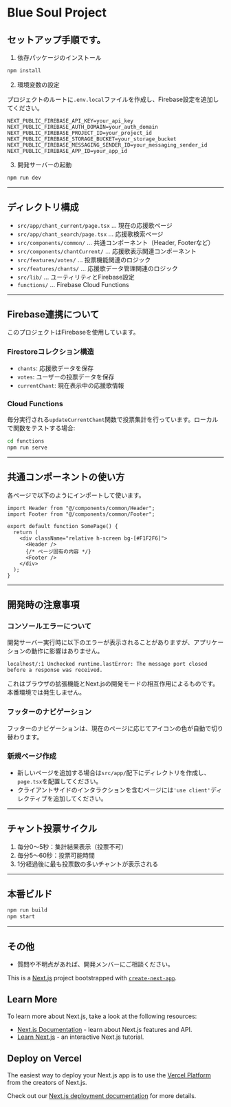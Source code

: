 # Blue Soul Project

## セットアップ手順です。

1. 依存パッケージのインストール

```bash
npm install
```

2. 環境変数の設定

プロジェクトのルートに`.env.local`ファイルを作成し、Firebase設定を追加してください。

```
NEXT_PUBLIC_FIREBASE_API_KEY=your_api_key
NEXT_PUBLIC_FIREBASE_AUTH_DOMAIN=your_auth_domain
NEXT_PUBLIC_FIREBASE_PROJECT_ID=your_project_id
NEXT_PUBLIC_FIREBASE_STORAGE_BUCKET=your_storage_bucket
NEXT_PUBLIC_FIREBASE_MESSAGING_SENDER_ID=your_messaging_sender_id
NEXT_PUBLIC_FIREBASE_APP_ID=your_app_id
```

3. 開発サーバーの起動

```bash
npm run dev
```

---

## ディレクトリ構成

- `src/app/chant_current/page.tsx` … 現在の応援歌ページ
- `src/app/chant_search/page.tsx` … 応援歌検索ページ
- `src/components/common/` … 共通コンポーネント（Header, Footerなど）
- `src/components/chantCurrent/` … 応援歌表示関連コンポーネント
- `src/features/votes/` … 投票機能関連のロジック
- `src/features/chants/` … 応援歌データ管理関連のロジック
- `src/lib/` … ユーティリティとFirebase設定
- `functions/` … Firebase Cloud Functions

---

## Firebase連携について

このプロジェクトはFirebaseを使用しています。

### Firestoreコレクション構造

- `chants`: 応援歌データを保存
- `votes`: ユーザーの投票データを保存
- `currentChant`: 現在表示中の応援歌情報

### Cloud Functions

毎分実行される`updateCurrentChant`関数で投票集計を行っています。ローカルで関数をテストする場合:

```bash
cd functions
npm run serve
```

---

## 共通コンポーネントの使い方

各ページで以下のようにインポートして使います。

```tsx
import Header from "@/components/common/Header";
import Footer from "@/components/common/Footer";

export default function SomePage() {
  return (
    <div className="relative h-screen bg-[#F1F2F6]">
      <Header />
      {/* ページ固有の内容 */}
      <Footer />
    </div>
  );
}
```

---

## 開発時の注意事項

### コンソールエラーについて

開発サーバー実行時に以下のエラーが表示されることがありますが、アプリケーションの動作に影響はありません。

```
localhost/:1 Unchecked runtime.lastError: The message port closed before a response was received.
```

これはブラウザの拡張機能とNext.jsの開発モードの相互作用によるものです。本番環境では発生しません。

### フッターのナビゲーション

フッターのナビゲーションは、現在のページに応じてアイコンの色が自動で切り替わります。

### 新規ページ作成

- 新しいページを追加する場合は`src/app/`配下にディレクトリを作成し、`page.tsx`を配置してください。
- クライアントサイドのインタラクションを含むページには`'use client'`ディレクティブを追加してください。

---

## チャント投票サイクル

1. 毎分0〜5秒：集計結果表示（投票不可）
2. 毎分5〜60秒：投票可能時間
3. 1分経過後に最も投票数の多いチャントが表示される

---

## 本番ビルド

```bash
npm run build
npm start
```

---

## その他

- 質問や不明点があれば、開発メンバーにご相談ください。

This is a [Next.js](https://nextjs.org) project bootstrapped with [`create-next-app`](https://nextjs.org/docs/app/api-reference/cli/create-next-app).

## Learn More

To learn more about Next.js, take a look at the following resources:

- [Next.js Documentation](https://nextjs.org/docs) - learn about Next.js features and API.
- [Learn Next.js](https://nextjs.org/learn) - an interactive Next.js tutorial.

## Deploy on Vercel

The easiest way to deploy your Next.js app is to use the [Vercel Platform](https://vercel.com/new?utm_medium=default-template&filter=next.js&utm_source=create-next-app&utm_campaign=create-next-app-readme) from the creators of Next.js.

Check out our [Next.js deployment documentation](https://nextjs.org/docs/app/building-your-application/deploying) for more details.
